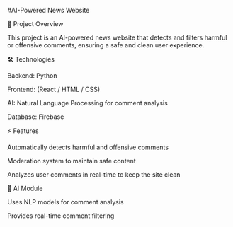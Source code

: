 #AI-Powered News Website

🚀 Project Overview

This project is an AI-powered news website that detects and filters harmful or offensive comments, ensuring a safe and clean user experience.

🛠️ Technologies

Backend: Python

Frontend: (React / HTML / CSS)

AI: Natural Language Processing for comment analysis

Database: Firebase

⚡ Features

Automatically detects harmful and offensive comments

Moderation system to maintain safe content

Analyzes user comments in real-time to keep the site clean

🤖 AI Module

Uses NLP models for comment analysis

Provides real-time comment filtering
